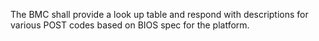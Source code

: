 The BMC shall provide a look up table and respond with descriptions for
various POST codes based on BIOS spec for the platform.
